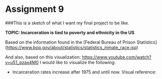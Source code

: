 # Assignment 9

###This is a sketch of what I want my final project to be like. 

**TOPIC: Incarceration is tied to poverty and ethnicity in the US**

Based on the information found in the [Federal Bureau of Prison Statistics] (https://www.bop.gov/about/statistics/statistics_inmate_race.jsp)

And also, based on this visualization: https://www.youtube.com/watch?v=u51_pzax4M0
I would like to visualize the following:
- Incarceration rates increase after 1975 and until now. Visual reference:
